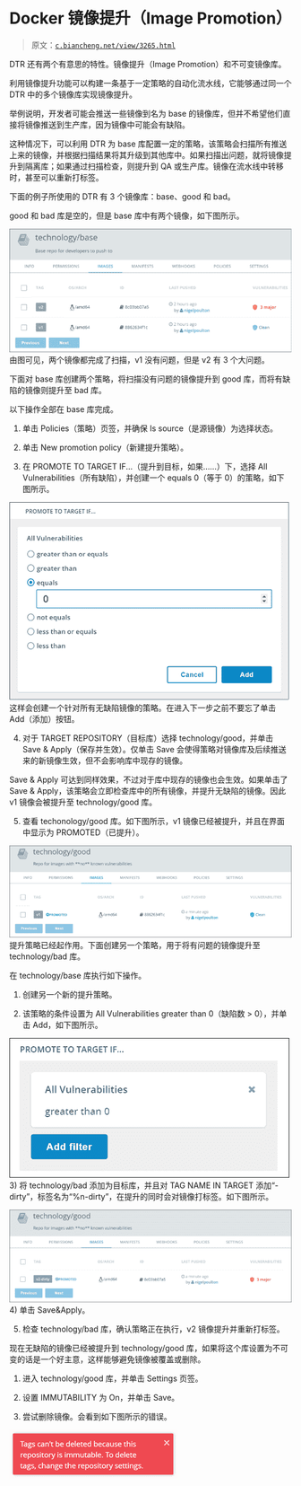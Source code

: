# Docker 镜像提升（Image Promotion）

> 原文：[`c.biancheng.net/view/3265.html`](http://c.biancheng.net/view/3265.html)

DTR 还有两个有意思的特性。镜像提升（Image Promotion）和不可变镜像库。

利用镜像提升功能可以构建一条基于一定策略的自动化流水线，它能够通过同一个 DTR 中的多个镜像库实现镜像提升。

举例说明，开发者可能会推送一些镜像到名为 base 的镜像库，但并不希望他们直接将镜像推送到生产库，因为镜像中可能会有缺陷。

这种情况下，可以利用 DTR 为 base 库配置一定的策略，该策略会扫描所有推送上来的镜像，并根据扫描结果将其升级到其他库中。如果扫描出问题，就将镜像提升到隔离库；如果通过扫描检查，则提升到 QA 或生产库。镜像在流水线中转移时，甚至可以重新打标签。

下面的例子所使用的 DTR 有 3 个镜像库：base、good 和 bad。

good 和 bad 库是空的，但是 base 库中有两个镜像，如下图所示。

![base 库中有两个镜像](img/46e03f7c96d4903c3517688bda3eeca8.png)
由图可见，两个镜像都完成了扫描，v1 没有问题，但是 v2 有 3 个大问题。

下面对 base 库创建两个策略，将扫描没有问题的镜像提升到 good 库，而将有缺陷的镜像则提升至 bad 库。

以下操作全部在 base 库完成。

1) 单击 Policies（策略）页签，并确保 Is source（是源镜像）为选择状态。

2) 单击 New promotion policy（新建提升策略）。

3) 在 PROMOTE TO TARGET IF...（提升到目标，如果……）下，选择 All Vulnerabilities（所有缺陷），并创建一个 equals 0（等于 0）的策略，如下图所示。

![创建一个 equal 0（等于 0）的策略](img/f9b040b849fca8347f9417addee4dd2a.png)
这样会创建一个针对所有无缺陷镜像的策略。在进入下一步之前不要忘了单击 Add（添加）按钮。

4) 对于 TARGET REPOSITORY（目标库）选择 technology/good，并单击 Save & Apply（保存并生效）。仅单击 Save 会使得策略对镜像库及后续推送来的新镜像生效，但不会影响库中现存的镜像。

Save & Apply 可达到同样效果，不过对于库中现存的镜像也会生效。如果单击了 Save & Apply，该策略会立即检查库中的所有镜像，并提升无缺陷的镜像。因此 v1 镜像会被提升至 technology/good 库。

5) 查看 techonology/good 库。如下图所示，v1 镜像已经被提升，并且在界面中显示为 PROMOTED（已提升）。

![v1 镜像已经被提升](img/503e92a0bae4d8b0e1b3f91217c60288.png)
提升策略已经起作用。下面创建另一个策略，用于将有问题的镜像提升至 technology/bad 库。

在 technology/base 库执行如下操作。

1) 创建另一个新的提升策略。

2) 该策略的条件设置为 All Vulnerabilities greater than 0（缺陷数 > 0），并单击 Add，如下图所示。

![条件设置为对 All Vulnerabilities > 0](img/76d6d90ae91ca4ee827b69a4094335bc.png)
3) 将 technology/bad 添加为目标库，并且对 TAG NAME IN TARGET 添加“-dirty”，标签名为“%n-dirty”，在提升的同时会对镜像打标签。如下图所示。

![标签名即为“v2-dirty”](img/b9b0000057aa2612b6f1fb66de6a2d07.png)
4) 单击 Save&Apply。

5) 检查 technology/bad 库，确认策略正在执行，v2 镜像提升并重新打标签。

现在无缺陷的镜像已经被提升到 technology/good 库，如果将这个库设置为不可变的话是一个好主意，这样能够避免镜像被覆盖或删除。

1) 进入 technology/good 库，并单击 Settings 页签。

2) 设置 IMMUTABILITY 为 On，并单击 Save。

3) 尝试删除镜像。会看到如下图所示的错误。

![删除镜像出现的错误](img/c0061c7334a436eee4da76b04e7e078c.png)